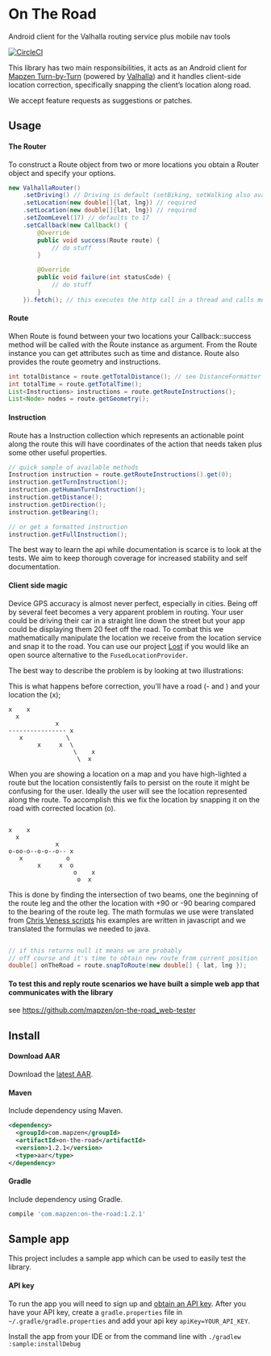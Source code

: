 # On The Road

Android client for the Valhalla routing service plus mobile nav tools

[![CircleCI](https://circleci.com/gh/mapzen/on-the-road_android.svg?style=svg&circle-token=654423209f8f63b35432f450450069ce44bb5729)](https://circleci.com/gh/mapzen/on-the-road_android)

This library has two main responsibilities, it acts as an Android client for [Mapzen Turn-by-Turn][2] (powered by [Valhalla][5]) and it handles client-side location correction, specifically snapping the client’s location along road.

We accept feature requests as suggestions or patches.

## Usage

#### The Router

To construct a Route object from two or more locations you obtain a Router object and specify your options.

```java
new ValhallaRouter()
	.setDriving() // Driving is default (setBiking, setWalking also available)
	.setLocation(new double[]{lat, lng}) // required
	.setLocation(new double[]{lat, lng}) // required
	.setZoomLevel(17) // defaults to 17
	.setCallback(new Callback() {
		@Override
		public void success(Route route) {
			// do stuff
		}

		@Override
		public void failure(int statusCode) {
			// do stuff
		}
	}).fetch(); // this executes the http call in a thread and calls methods on the callback
```

#### Route

When Route is found between your two locations your Callback::success method will be called with the Route instance as argument.
From the Route instance you can get attributes such as time and distance. Route also provides the route geometry and instructions.

```java
int totalDistance = route.getTotalDistance(); // see DistanceFormatter for options
int totalTime = route.getTotalTime();
List<Instructions> instructions = route.getRouteInstructions();
List<Node> nodes = route.getGeometry();
```

#### Instruction

Route has a Instruction collection which represents an actionable point along the route this will have
coordinates of the action that needs taken plus some other useful properties.

```java
// quick sample of available methods
Instruction instruction = route.getRouteInstructions().get(0);
instruction.getTurnInstruction();
instruction.getHumanTurnInstruction();
instruction.getDistance();
instruction.getDirection();
instruction.getBearing();

// or get a formatted instruction
instruction.getFullInstruction();
```

The best way to learn the api while documentation is scarce is to look at the tests. We aim to keep thorough coverage for
increased stability and self documentation.

#### Client side magic

Device GPS accuracy is almost never perfect, especially in cities. Being off by several feet becomes a very apparent problem in routing. Your user could be driving their car in a straight line down the street but your app could be displaying them 20 feet off the road. To combat this we mathematically manipulate the
location we receive from the location service and snap it to the road. You can use our project [Lost][3] if you would like an open source alternative to the `FusedLocationProvider`.

The best way to describe the problem is by looking at two illustrations:

This is what happens before correction, you'll have a road (- and \)  and your location the (x);

```
x    x
  x
             x
---------------- x
   x            \
        x     x  \
                  \    x
                   \  x
```

When you are showing a location on a map and you have high-lighted a route but the location consistently
fails to persist on the route it might be confusing for the user. Ideally the user will see the location
represented along the route. To accomplish this we fix the location by snapping it on the road with corrected
location (o).
```

x    x
  x
             x
o-oo-o--o-o--o-- x
   x            o
        x     x  o
                  o    x
                   o  x
```

This is done by finding the intersection of two beams, one the beginning of the route leg and the other the location with +90 or -90
bearing compared to the bearing of the route leg. The math formulas we use were translated from [Chris Veness scripts][4]
his examples are written in javascript and we translated the formulas we needed to java.

```java

// if this returns null it means we are probably
// off course and it's time to obtain new route from current position
double[] onTheRoad = route.snapToRoute(new double[] { lat, lng });

```

#### To test this and reply route scenarios we have built a simple web app that communicates with the library

see https://github.com/mapzen/on-the-road_web-tester


## Install

#### Download AAR

Download the [latest AAR][1].

#### Maven

Include dependency using Maven.

```xml
<dependency>
  <groupId>com.mapzen</groupId>
  <artifactId>on-the-road</artifactId>
  <version>1.2.1</version>
  <type>aar</type>
</dependency>
```

#### Gradle

Include dependency using Gradle.

```groovy
compile 'com.mapzen:on-the-road:1.2.1'
```

## Sample app
This project includes a sample app which can be used to easily test the library.

#### API key
To run the app you will need to sign up and [obtain an API key](https://mapzen.com/dashboard). After you have your API key, create a `gradle.properties` file in `~/.gradle/gradle.properties` and add your api key `apiKey=YOUR_API_KEY`.

Install the app from your IDE or from the command line with `./gradlew :sample:installDebug`


[1]: http://search.maven.org/remotecontent?filepath=com/mapzen/on-the-road/1.2.1/on-the-road-1.2.1.aar
[2]: https://mapzen.com/projects/valhalla/
[3]: https://github.com/mapzen/lost
[4]: http://www.movable-type.co.uk/scripts/latlong.html
[5]: https://github.com/valhalla
